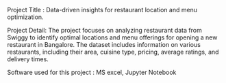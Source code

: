 Project Title : Data-driven insights for restaurant location and menu optimization.

Project Detail: The project focuses on analyzing restaurant data from Swiggy to identify 
optimal locations and menu offerings for opening a new restaurant in Bangalore. The 
dataset includes information on various restaurants, including their area, cuisine type, 
pricing, average ratings, and delivery times. 

Software used for this project : MS excel, Jupyter Notebook
